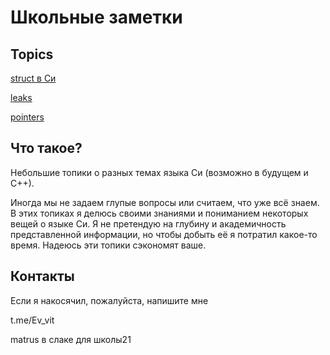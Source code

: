 # Школьные заметки

## Topics

[struct в Си](./struct/STRUCT.md)

[leaks](./leaks/LEAKS.md)

[pointers](./poiners_mnemonic/POINTERS_MNEMONIC.md)

## Что такое?

Небольшие топики о разных темах языка Си (возможно в будущем и С++). 

Иногда мы не задаем глупые вопросы или считаем, что уже всё знаем.
В этих топиках я делюсь своими знаниями и пониманием некоторых вещей о языке Си. Я не претендую на глубину и академичность представленной информации, но чтобы добыть её я потратил какое-то время. Надеюсь эти топики сэкономят ваше.

## Контакты

Если я накосячил, пожалуйста, напишите мне

t.me/Ev_vit

matrus в слаке для школы21
